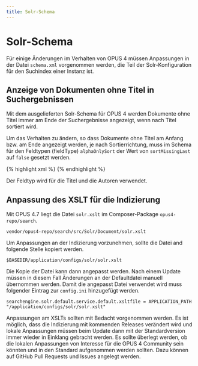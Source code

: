 ```yaml
---
title: Solr-Schema
--- 
```


# Solr-Schema

Für einige Änderungen im Verhalten von OPUS 4 müssen Anpassungen in der
Datei `schema.xml` vorgenommen werden, die Teil der Solr-Konfiguration 
für den Suchindex einer Instanz ist.

## Anzeige von Dokumenten ohne Titel in Suchergebnissen

Mit dem ausgelieferten Solr-Schema für OPUS 4 werden Dokumente ohne 
Titel immer am Ende der Suchergebnisse angezeigt, wenn nach Titel 
sortiert wird. 

Um das Verhalten zu ändern, so dass Dokumente ohne Titel am Anfang bzw. am Ende 
angezeigt werden, je nach Sortierrichtung, muss im Schema für den 
Feldtypen (fieldType) `alphaOnlySort` der Wert von `sortMissingLast` 
auf `false` gesetzt werden. 

{% highlight xml %}
<fieldType name="alphaOnlySort" class="solr.TextField" 
    sortMissingLast="false" omitNorms="true">
{% endhighlight %}

Der Feldtyp wird für die Titel und die Autoren verwendet.

## Anpassung des XSLT für die Indizierung

Mit OPUS 4.7 liegt die Datei `solr.xslt` im Composer-Package `opus4-repo/search`. 

    vendor/opus4-repo/search/src/Solr/Document/solr.xslt

Um Anpassungen an der Indizierung vorzunehmen, sollte die Datei and folgende Stelle kopiert werden.

    $BASEDIR/application/configs/solr/solr.xslt
    
Die Kopie der Datei kann dann angepasst werden. Nach einem Update müssen in diesem Fall Änderungen an der Defaultdatei
manuell übernommen werden. Damit die angepasst Datei verwendet wird muss folgender Eintrag zur `config.ini` hinzugefügt 
werden. 

    searchengine.solr.default.service.default.xsltfile = APPLICATION_PATH "/application/configs/solr/solr.xslt"
    
<p class="warning">
Anpassungen am XSLTs sollten mit Bedacht vorgenommen werden. Es ist möglich, dass die Indizierung mit kommenden 
Releases verändert wird und lokale Anpassungen müssen beim Update dann mit der Standardversion immer wieder in 
Einklang gebracht werden. Es sollte überlegt werden, ob die lokalen Anpassungen von Interesse für die OPUS 4 
Community sein könnten und in den Standard aufgenommen werden sollten. Dazu können auf GitHub Pull Requests und
Issues angelegt werden.  
</p>


